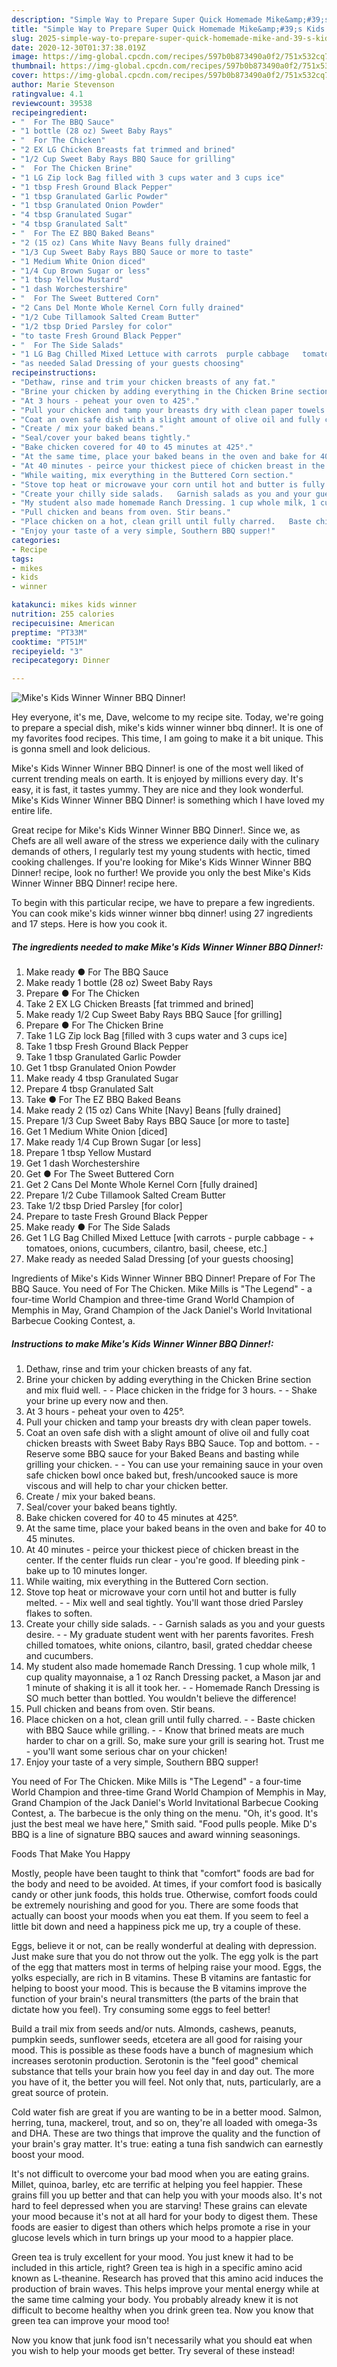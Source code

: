 ```yaml
---
description: "Simple Way to Prepare Super Quick Homemade Mike&amp;#39;s Kids Winner Winner BBQ Dinner!"
title: "Simple Way to Prepare Super Quick Homemade Mike&amp;#39;s Kids Winner Winner BBQ Dinner!"
slug: 2025-simple-way-to-prepare-super-quick-homemade-mike-and-39-s-kids-winner-winner-bbq-dinner
date: 2020-12-30T01:37:38.019Z
image: https://img-global.cpcdn.com/recipes/597b0b873490a0f2/751x532cq70/mikes-kids-winner-winner-bbq-dinner-recipe-main-photo.jpg
thumbnail: https://img-global.cpcdn.com/recipes/597b0b873490a0f2/751x532cq70/mikes-kids-winner-winner-bbq-dinner-recipe-main-photo.jpg
cover: https://img-global.cpcdn.com/recipes/597b0b873490a0f2/751x532cq70/mikes-kids-winner-winner-bbq-dinner-recipe-main-photo.jpg
author: Marie Stevenson
ratingvalue: 4.1
reviewcount: 39538
recipeingredient:
- "  For The BBQ Sauce"
- "1 bottle (28 oz) Sweet Baby Rays"
- "  For The Chicken"
- "2 EX LG Chicken Breasts fat trimmed and brined"
- "1/2 Cup Sweet Baby Rays BBQ Sauce for grilling"
- "  For The Chicken Brine"
- "1 LG Zip lock Bag filled with 3 cups water and 3 cups ice"
- "1 tbsp Fresh Ground Black Pepper"
- "1 tbsp Granulated Garlic Powder"
- "1 tbsp Granulated Onion Powder"
- "4 tbsp Granulated Sugar"
- "4 tbsp Granulated Salt"
- "  For The EZ BBQ Baked Beans"
- "2 (15 oz) Cans White Navy Beans fully drained"
- "1/3 Cup Sweet Baby Rays BBQ Sauce or more to taste"
- "1 Medium White Onion diced"
- "1/4 Cup Brown Sugar or less"
- "1 tbsp Yellow Mustard"
- "1 dash Worchestershire"
- "  For The Sweet Buttered Corn"
- "2 Cans Del Monte Whole Kernel Corn fully drained"
- "1/2 Cube Tillamook Salted Cream Butter"
- "1/2 tbsp Dried Parsley for color"
- "to taste Fresh Ground Black Pepper"
- "  For The Side Salads"
- "1 LG Bag Chilled Mixed Lettuce with carrots  purple cabbage   tomatoes onions cucumbers cilantro basil cheese etc"
- "as needed Salad Dressing of your guests choosing"
recipeinstructions:
- "Dethaw, rinse and trim your chicken breasts of any fat."
- "Brine your chicken by adding everything in the Chicken Brine section and mix fluid well.  Place chicken in the fridge for 3 hours.  Shake your brine up every now and then."
- "At 3 hours - peheat your oven to 425°."
- "Pull your chicken and tamp your breasts dry with clean paper towels."
- "Coat an oven safe dish with a slight amount of olive oil and fully coat chicken breasts with Sweet Baby Rays BBQ Sauce. Top and bottom.   Reserve some BBQ sauce for your Baked Beans and basting while grilling your chicken.  You can use your remaining sauce in your oven safe chicken bowl once baked but, fresh/uncooked sauce is more viscous and will help to char your chicken better."
- "Create / mix your baked beans."
- "Seal/cover your baked beans tightly."
- "Bake chicken covered for 40 to 45 minutes at 425°."
- "At the same time, place your baked beans in the oven and bake for 40 to 45 minutes."
- "At 40 minutes - peirce your thickest piece of chicken breast in the center. If the center fluids run clear - you&#39;re good. If bleeding pink - bake up to 10 minutes longer."
- "While waiting, mix everything in the Buttered Corn section."
- "Stove top heat or microwave your corn until hot and butter is fully melted.   Mix well and seal tightly. You&#39;ll want those dried Parsley flakes to soften."
- "Create your chilly side salads.   Garnish salads as you and your guests desire.  My graduate student went with her parents favorites. Fresh chilled tomatoes, white onions, cilantro, basil, grated cheddar cheese and cucumbers."
- "My student also made homemade Ranch Dressing. 1 cup whole milk, 1 cup quality mayonnaise, a 1 oz Ranch Dressing packet, a Mason jar and 1 minute of shaking it is all it took her.   Homemade Ranch Dressing is SO much better than bottled. You wouldn&#39;t believe the difference!"
- "Pull chicken and beans from oven. Stir beans."
- "Place chicken on a hot, clean grill until fully charred.   Baste chicken with BBQ Sauce while grilling.  Know that brined meats are much harder to char on a grill. So, make sure your grill is searing hot. Trust me - you&#39;ll want some serious char on your chicken!"
- "Enjoy your taste of a very simple, Southern BBQ supper!"
categories:
- Recipe
tags:
- mikes
- kids
- winner

katakunci: mikes kids winner 
nutrition: 255 calories
recipecuisine: American
preptime: "PT33M"
cooktime: "PT51M"
recipeyield: "3"
recipecategory: Dinner

---
```



![Mike&#39;s Kids Winner Winner BBQ Dinner!](https://img-global.cpcdn.com/recipes/597b0b873490a0f2/751x532cq70/mikes-kids-winner-winner-bbq-dinner-recipe-main-photo.jpg)

Hey everyone, it's me, Dave, welcome to my recipe site. Today, we're going to prepare a special dish, mike&#39;s kids winner winner bbq dinner!. It is one of my favorites food recipes. This time, I am going to make it a bit unique. This is gonna smell and look delicious.

Mike&#39;s Kids Winner Winner BBQ Dinner! is one of the most well liked of current trending meals on earth. It is enjoyed by millions every day. It's easy, it is fast, it tastes yummy. They are nice and they look wonderful. Mike&#39;s Kids Winner Winner BBQ Dinner! is something which I have loved my entire life.

Great recipe for Mike&#39;s Kids Winner Winner BBQ Dinner!. Since we, as Chefs are all well aware of the stress we experience daily with the culinary demands of others, I regularly test my young students with hectic, timed cooking challenges. If you&#39;re looking for Mike&#39;s Kids Winner Winner BBQ Dinner! recipe, look no further! We provide you only the best Mike&#39;s Kids Winner Winner BBQ Dinner! recipe here.


To begin with this particular recipe, we have to prepare a few ingredients. You can cook mike&#39;s kids winner winner bbq dinner! using 27 ingredients and 17 steps. Here is how you cook it.

<!--inarticleads1-->

##### The ingredients needed to make Mike&#39;s Kids Winner Winner BBQ Dinner!:

1. Make ready  ● For The BBQ Sauce
1. Make ready 1 bottle (28 oz) Sweet Baby Rays
1. Prepare  ● For The Chicken
1. Take 2 EX LG Chicken Breasts [fat trimmed and brined]
1. Make ready 1/2 Cup Sweet Baby Rays BBQ Sauce [for grilling]
1. Prepare  ● For The Chicken Brine
1. Take 1 LG Zip lock Bag [filled with 3 cups water and 3 cups ice]
1. Take 1 tbsp Fresh Ground Black Pepper
1. Take 1 tbsp Granulated Garlic Powder
1. Get 1 tbsp Granulated Onion Powder
1. Make ready 4 tbsp Granulated Sugar
1. Prepare 4 tbsp Granulated Salt
1. Take  ● For The EZ BBQ Baked Beans
1. Make ready 2 (15 oz) Cans White [Navy] Beans [fully drained]
1. Prepare 1/3 Cup Sweet Baby Rays BBQ Sauce [or more to taste]
1. Get 1 Medium White Onion [diced]
1. Make ready 1/4 Cup Brown Sugar [or less]
1. Prepare 1 tbsp Yellow Mustard
1. Get 1 dash Worchestershire
1. Get  ● For The Sweet Buttered Corn
1. Get 2 Cans Del Monte Whole Kernel Corn [fully drained]
1. Prepare 1/2 Cube Tillamook Salted Cream Butter
1. Take 1/2 tbsp Dried Parsley [for color]
1. Prepare to taste Fresh Ground Black Pepper
1. Make ready  ● For The Side Salads
1. Get 1 LG Bag Chilled Mixed Lettuce [with carrots - purple cabbage - + tomatoes, onions, cucumbers, cilantro, basil, cheese, etc.]
1. Make ready as needed Salad Dressing [of your guests choosing]


Ingredients of Mike&#39;s Kids Winner Winner BBQ Dinner! Prepare of For The BBQ Sauce. You need of For The Chicken. Mike Mills is &#34;The Legend&#34; - a four-time World Champion and three-time Grand World Champion of Memphis in May, Grand Champion of the Jack Daniel&#39;s World Invitational Barbecue Cooking Contest, a. 

<!--inarticleads2-->

##### Instructions to make Mike&#39;s Kids Winner Winner BBQ Dinner!:

1. Dethaw, rinse and trim your chicken breasts of any fat.
1. Brine your chicken by adding everything in the Chicken Brine section and mix fluid well. -  - Place chicken in the fridge for 3 hours. -  - Shake your brine up every now and then.
1. At 3 hours - peheat your oven to 425°.
1. Pull your chicken and tamp your breasts dry with clean paper towels.
1. Coat an oven safe dish with a slight amount of olive oil and fully coat chicken breasts with Sweet Baby Rays BBQ Sauce. Top and bottom.  -  - Reserve some BBQ sauce for your Baked Beans and basting while grilling your chicken. -  - You can use your remaining sauce in your oven safe chicken bowl once baked but, fresh/uncooked sauce is more viscous and will help to char your chicken better.
1. Create / mix your baked beans.
1. Seal/cover your baked beans tightly.
1. Bake chicken covered for 40 to 45 minutes at 425°.
1. At the same time, place your baked beans in the oven and bake for 40 to 45 minutes.
1. At 40 minutes - peirce your thickest piece of chicken breast in the center. If the center fluids run clear - you&#39;re good. If bleeding pink - bake up to 10 minutes longer.
1. While waiting, mix everything in the Buttered Corn section.
1. Stove top heat or microwave your corn until hot and butter is fully melted.  -  - Mix well and seal tightly. You&#39;ll want those dried Parsley flakes to soften.
1. Create your chilly side salads.  -  - Garnish salads as you and your guests desire. -  - My graduate student went with her parents favorites. Fresh chilled tomatoes, white onions, cilantro, basil, grated cheddar cheese and cucumbers.
1. My student also made homemade Ranch Dressing. 1 cup whole milk, 1 cup quality mayonnaise, a 1 oz Ranch Dressing packet, a Mason jar and 1 minute of shaking it is all it took her.  -  - Homemade Ranch Dressing is SO much better than bottled. You wouldn&#39;t believe the difference!
1. Pull chicken and beans from oven. Stir beans.
1. Place chicken on a hot, clean grill until fully charred.  -  - Baste chicken with BBQ Sauce while grilling. -  - Know that brined meats are much harder to char on a grill. So, make sure your grill is searing hot. Trust me - you&#39;ll want some serious char on your chicken!
1. Enjoy your taste of a very simple, Southern BBQ supper!


You need of For The Chicken. Mike Mills is &#34;The Legend&#34; - a four-time World Champion and three-time Grand World Champion of Memphis in May, Grand Champion of the Jack Daniel&#39;s World Invitational Barbecue Cooking Contest, a. The barbecue is the only thing on the menu. &#34;Oh, it&#39;s good. It&#39;s just the best meal we have here,&#34; Smith said. &#34;Food pulls people. Mike D&#39;s BBQ is a line of signature BBQ sauces and award winning seasonings. 

Foods That Make You Happy


Mostly, people have been taught to think that "comfort" foods are bad for the body and need to be avoided. At times, if your comfort food is basically candy or other junk foods, this holds true. Otherwise, comfort foods could be extremely nourishing and good for you. There are some foods that actually can boost your moods when you eat them. If you seem to feel a little bit down and need a happiness pick me up, try a couple of these.

Eggs, believe it or not, can be really wonderful at dealing with depression. Just make sure that you do not throw out the yolk. The egg yolk is the part of the egg that matters most in terms of helping raise your mood. Eggs, the yolks especially, are rich in B vitamins. These B vitamins are fantastic for helping to boost your mood. This is because the B vitamins improve the function of your brain's neural transmitters (the parts of the brain that dictate how you feel). Try consuming some eggs to feel better!

Build a trail mix from seeds and/or nuts. Almonds, cashews, peanuts, pumpkin seeds, sunflower seeds, etcetera are all good for raising your mood. This is possible as these foods have a bunch of magnesium which increases serotonin production. Serotonin is the "feel good" chemical substance that tells your brain how you feel day in and day out. The more you have of it, the better you will feel. Not only that, nuts, particularly, are a great source of protein.

Cold water fish are great if you are wanting to be in a better mood. Salmon, herring, tuna, mackerel, trout, and so on, they're all loaded with omega-3s and DHA. These are two things that improve the quality and the function of your brain's gray matter. It's true: eating a tuna fish sandwich can earnestly boost your mood. 

It's not difficult to overcome your bad mood when you are eating grains. Millet, quinoa, barley, etc are terrific at helping you feel happier. These grains fill you up better and that can help you with your moods also. It's not hard to feel depressed when you are starving! These grains can elevate your mood because it's not at all hard for your body to digest them. These foods are easier to digest than others which helps promote a rise in your glucose levels which in turn brings up your mood to a happier place.

Green tea is truly excellent for your mood. You just knew it had to be included in this article, right? Green tea is high in a specific amino acid known as L-theanine. Research has proved that this amino acid induces the production of brain waves. This helps improve your mental energy while at the same time calming your body. You probably already knew it is not difficult to become healthy when you drink green tea. Now you know that green tea can improve your mood too!

Now you know that junk food isn't necessarily what you should eat when you wish to help your moods get better. Try several of these instead!

